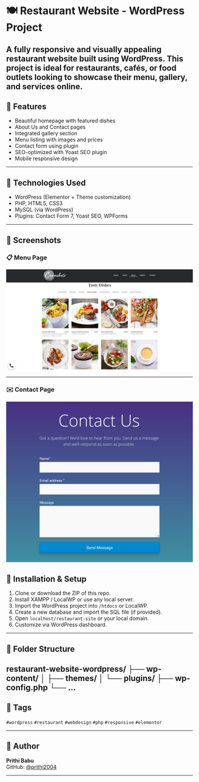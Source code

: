 # 🍽️ Restaurant Website - WordPress Project

A fully responsive and visually appealing restaurant website built using WordPress. This project is ideal for restaurants, cafés, or food outlets looking to showcase their menu, gallery, and services online.
---
## 🚀 Features

- Beautiful homepage with featured dishes
- About Us and Contact pages
- Integrated gallery section
- Menu listing with images and prices
- Contact form using plugin
- SEO-optimized with Yoast SEO plugin
- Mobile responsive design
---
## 🧩 Technologies Used

- WordPress (Elementor + Theme customization)
- PHP, HTML5, CSS3
- MySQL (via WordPress)
- Plugins: Contact Form 7, Yoast SEO, WPForms

---

## 📸 Screenshots




<h3>📋 Menu Page</h3>
<img src="screenshots/homepage.jpg" alt="Menu" width="600"/>

---



<h3>✉️ Contact Page</h3>
<img src="screenshots/contactpage.png" alt="Contact" width="600"/>


## 🔧 Installation & Setup

1. Clone or download the ZIP of this repo.
2. Install XAMPP / LocalWP or use any local server.
3. Import the WordPress project into `/htdocs` or LocalWP.
4. Create a new database and import the SQL file (if provided).
5. Open `localhost/restaurant-site` or your local domain.
6. Customize via WordPress dashboard.

---



## 📁 Folder Structure

restaurant-website-wordpress/
├── wp-content/
│ ├── themes/
│ └── plugins/
├── wp-config.php
└── ...
---

## 📌 Tags

`#wordpress` `#restaurant` `#webdesign` `#php` `#responsive` `#elementor`

---

## 📣 Author

**Prithi Babu**  
GitHub: [@prithi2004](https://github.com/prithi2004)

---
